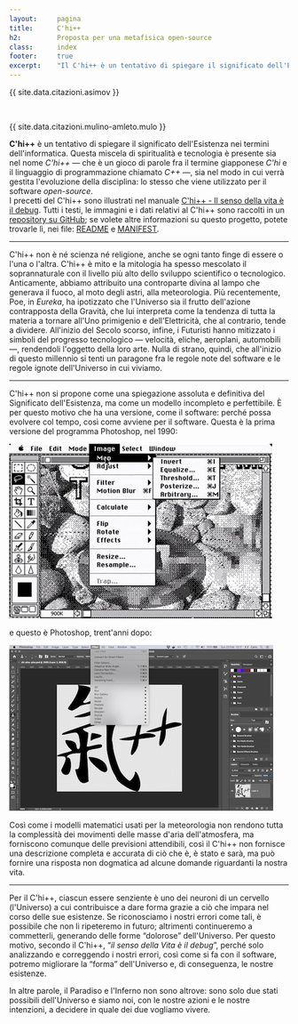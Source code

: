```yaml
---
layout:     pagina
title:      C'hi++
h2:         Proposta per una metafisica open-source
class:      index
footer:     true
excerpt:    "Il C'hi++ è un tentativo di spiegare il significato dell'Esistenza nei termini dell'informatica."
---
```


<section class="citazione pagina">
<p>{{ site.data.citazioni.asimov }}</p>
<br />
<p>{{ site.data.citazioni.mulino-amleto.mulo }}</p>
</section>

<b>C'hi++</b> è un tentativo di spiegare il significato dell'Esistenza nei termini dell'informatica.
Questa miscela di spiritualità e tecnologia è presente sia nel nome *C'hi++* &mdash; che è un gioco di parole fra il termine giapponese *C'hi* e il linguaggio di programmazione chiamato *C++* &mdash;, sia nel modo in cui verrà gestita l'evoluzione della disciplina: lo stesso che viene utilizzato per il software *open-source*.<br />
I precetti del C'hi++ sono illustrati nel manuale
<a  title="Leggi il Manuale" href="/man/">C'hi++ - Il senso della vita è il debug</a>.
Tutti i testi, le immagini e i dati relativi al C'hi++ sono raccolti in un
<a  title="Va' al progetto su GitHub" target="github" href="{{ site.url_github }}">repository su GitHub</a>;
se volete altre informazioni su questo progetto, potete trovarle lì, nei file:
<a href="https://github.com/TacunIT/chi-plus-plus" target="github">README</a> e
<a href="https://github.com/TacunIT/chi-plus-plus/blob/master/MANIFEST.md" target="github">MANIFEST</a>.

---

C'hi++ non è né scienza né religione, anche se ogni tanto finge di essere o l'una o l'altra.
C'hi++ è mito e la mitologia ha spesso mescolato il soprannaturale con il livello più alto dello sviluppo scientifico o tecnologico.
Anticamente, abbiamo attribuito una controparte divina al lampo che generava il fuoco, al moto degli astri, alla meteorologia.
Più recentemente, Poe, in *Eureka*, ha ipotizzato che l'Universo sia il frutto dell'azione contrapposta della Gravità, che lui interpreta come la tendenza di tutta la materia a tornare all'Uno primigenio e dell'Elettricità, che al contrario, tende a dividere.
All'inizio del Secolo scorso, infine, i Futuristi hanno mitizzato i simboli del progresso tecnologico &mdash; velocità, eliche, aeroplani, automobili &mdash;, rendendoli l'oggetto della loro arte.
Nulla di strano, quindi, che all'inizio di questo millennio si tenti un paragone fra le regole note del software e le regole ignote dell'Universo in cui viviamo.

---

C'hi++ non si propone come una spiegazione assoluta e definitiva del Significato dell'Esistenza, ma come un modello incompleto e perfettibile.
È per questo motivo che ha una versione, come il software: perché possa evolvere col tempo, così come avviene per il software.
Questa è la prima versione del programma Photoshop, nel 1990:
<p class="immagine"><img src="assets/img/photoshop-v1.jpg"></p>
e questo è Photoshop, trent'anni dopo:
<p class="immagine"><img src="assets/img/photoshop-2020.png"></p>
Così come i modelli matematici usati per la meteorologia non rendono tutta la complessità dei movimenti delle masse d'aria dell'atmosfera, ma forniscono comunque delle previsioni attendibili, così il C'hi++ non fornisce una descrizione completa e accurata di ciò che è, è stato e sarà, ma può fornire una risposta non dogmatica ad alcune domande riguardanti la nostra vita.

---

Per il C'hi++, ciascun essere senziente è uno dei neuroni di un cervello (l'Universo) a cui contribuisce a dare forma grazie a ciò che impara nel corso delle sue esistenze.
Se riconosciamo i nostri errori come tali, è possibile che non li ripeteremo in futuro; altrimenti continueremo a commetterli, generando delle forme “dolorose” dell'Universo.
Per questo motivo, secondo il C'hi++, “*il senso della Vita è il debug*”, perché solo analizzando e correggendo i nostri errori, così come si fa con il software, potremo migliorare la “forma” dell'Universo e, di conseguenza, le nostre esistenze.

In altre parole, il Paradiso e l'Inferno non sono altrove: sono solo due stati possibili dell'Universo e siamo noi, con le nostre azioni e le nostre intenzioni, a decidere in quale dei due vogliamo vivere.
